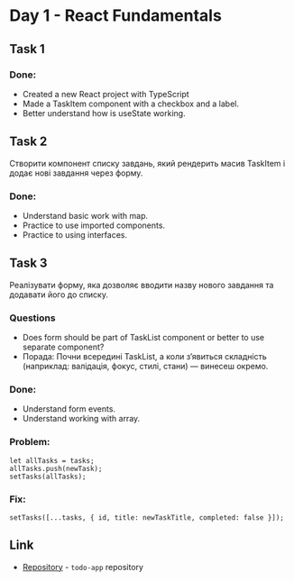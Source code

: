 # Day 1 - React Fundamentals

## Task 1

### Done:
- Created a new React project with TypeScript
- Made a TaskItem component with a checkbox and a label.
- Better understand how is useState working.

## Task 2
Створити компонент списку завдань, який рендерить масив TaskItem і додає нові завдання через форму.

### Done: 
- Understand basic work with map.
- Practice to use imported components.
- Practice to using interfaces.

## Task 3
Реалізувати форму, яка дозволяє вводити назву нового завдання та додавати його до списку.

### Questions
- Does form should be part of TaskList component or better to use separate component?
- Порада: Почни всередині TaskList, а коли з’явиться складність (наприклад: валідація, фокус, стилі, стани) — винесеш окремо.

### Done:
- Understand form events.
- Understand working with array.

### Problem:
``` 
let allTasks = tasks;
allTasks.push(newTask);
setTasks(allTasks);
```
### Fix:
```
setTasks([...tasks, { id, title: newTaskTitle, completed: false }]);
```


## Link
- [Repository](https://github.com/LanternOfDarkness/todo-app) - `todo-app` repository